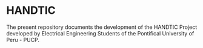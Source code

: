# HANDTIC
The present repository documents the development of the HANDTIC Project developed by Electrical Engineering Students of the Pontifical University of Peru - PUCP.
